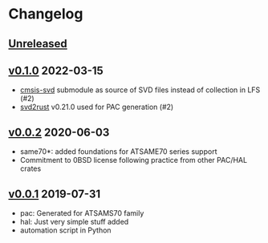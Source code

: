 # Changelog

## [Unreleased]

## [v0.1.0] 2022-03-15

* [cmsis-svd](./cmsis-svd/README.md) submodule as source of SVD files instead of collection in LFS (#2)
* [svd2rust] v0.21.0 used for PAC generation (#2)

## [v0.0.2] 2020-06-03

* same70*: added foundations for ATSAME70 series support
* Commitment to 0BSD license following practice from other PAC/HAL crates

## [v0.0.1] 2019-07-31

* pac: Generated for ATSAMS70 family
* hal: Just very simple stuff added
* automation script in Python

[Unreleased]: https://github.com/stm32-rs/stm32h7xx-hal/compare/v0.1.0...HEAD
[v0.1.0]: https://github.com/stm32-rs/stm32h7xx-hal/compare/v0.2.0...v0.1.0
[v0.0.2]: https://github.com/stm32-rs/stm32h7xx-hal/compare/v0.0.1...v0.0.2
[v0.0.1]: https://github.com/michalfita/atsams70-rust/tree/v0.0.1
[svd2rust]: https://github.com/rust-embedded/svd2rust
